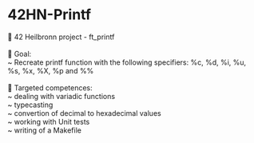 # 42HN-Printf

:rocket: 42 Heilbronn project - ft_printf<br />
<br />
:dart: Goal: <br />
  ~ Recreate printf function with the following specifiers: %c, %d, %i, %u, %s, %x, %X, %p and %%<br />
<br />
:medal_sports: Targeted competences: <br />
  ~ dealing with variadic functions<br />
  ~ typecasting <br />
  ~ convertion of decimal to hexadecimal values<br />
  ~ working with Unit tests<br />
  ~ writing of a Makefile
